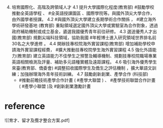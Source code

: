 4.  培育國際化、高階及跨領域人才
  4.1 提升大學國際化程度(教育部) 
        #鼓勵學校推動全英語學程 、 #全英語授課園區 、國際學院等。與國外頂尖大學合作，由外國學者授課。 
  4.2 #與國外頂尖大學建立長期學術合作關係 ， #建立海外學術研發基地 (教育部) 
      重點領域選定國外頂尖大學或實驗室為合作對象，透過政府補助機制或成立基金，遴選我國優秀青年前往研修。 
  4.3 選送優秀人才出國(教育部) 
      規劃尖端科技領域，協助我國 #年輕博士進入研究領域世界排名前30名之大學進修 。 
  4.4 開辦技專校院海外實習課程(教育部) 
      增加補助學校申請海外實習課程經費， #擴大推動技專校院學生海外實習課程
  4.5 強化外語能力(教育部) 
       建立英語能力不佳學生之預警及輔導機制、規劃技專校院職場專業英語相關檢測及評量、補助多元語種實體及遠距課程。 
  4.6 吸引海外優秀學生來臺(教育部、僑委會) 
       #調整招收國際學生及僑生之評估機制 ，擴大華語文訓練；加強辦理海外青年技術訓練。
  4.7 鼓勵創新創業、產學合作 (科技部)
	- #推動前瞻技術產學合作計畫   ( #產學大聯盟 ) 、 #產學技術聯盟合作計畫 ( #產學小聯盟 )及 #創新創業激勵計畫
	
# reference

![[育才、留才及攬才整合方案.pdf]